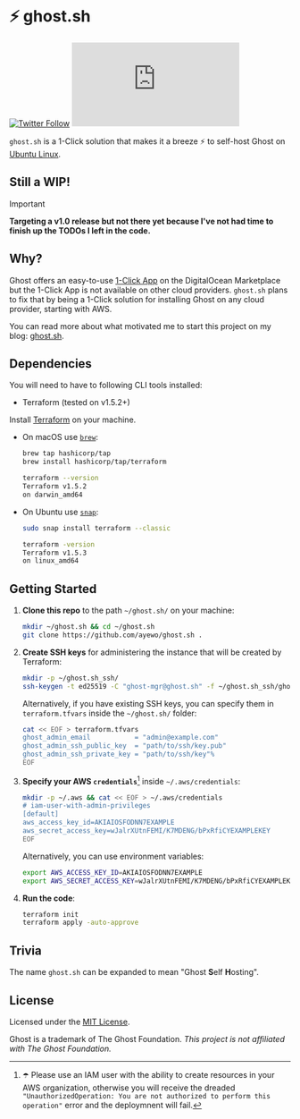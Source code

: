 # ⚡️ ghost.sh
[![Twitter Follow](https://img.shields.io/twitter/follow/ayewo_?style=social)](https://twitter.com/ayewo_)
[![GitHub Repo stars](https://img.shields.io/github/stars/ayewo/ghost.sh?style=social)](https://github.com/ayewo/ghost.sh)

`ghost.sh` is a 1-Click solution that makes it a breeze ⚡️ to self-host Ghost on [Ubuntu Linux](https://ghost.org/docs/install/ubuntu/). 

## Still a WIP!
> [!IMPORTANT]
> **Targeting a v1.0 release but not there yet because I've not had time to finish up the TODOs I left in the code.**


## Why?
Ghost offers an easy-to-use [1-Click App](https://marketplace.digitalocean.com/apps/ghost) on the DigitalOcean Marketplace but the 1-Click App is not available on other cloud providers. `ghost.sh` plans to fix that by being a 1-Click solution for installing Ghost on any cloud provider, starting with AWS. 

You can read more about what motivated me to start this project on my blog: [ghost.sh](https://ayewo.com/ghost-sh/).

## Dependencies
You will need to have to following CLI tools installed:
- Terraform (tested on v1.5.2+)

Install [Terraform](https://www.terraform.io) on your machine.

* On macOS use [`brew`](https://formulae.brew.sh/formula/terraform#default):
    
  ```bash
  brew tap hashicorp/tap
  brew install hashicorp/tap/terraform
  
  terraform --version
  Terraform v1.5.2
  on darwin_amd64
  ```
    
* On Ubuntu use [`snap`](https://snapcraft.io/terraform):
    
  ```bash
  sudo snap install terraform --classic
  
  terraform -version
  Terraform v1.5.3
  on linux_amd64
  ```



## Getting Started
1. **Clone this repo** to the path `~/ghost.sh/` on your machine:
   
    ```bash
    mkdir ~/ghost.sh && cd ~/ghost.sh
    git clone https://github.com/ayewo/ghost.sh .
    ```

2. **Create SSH keys** for administering the instance that will be created by Terraform:
   
    ```bash
    mkdir -p ~/ghost.sh_ssh/
    ssh-keygen -t ed25519 -C "ghost-mgr@ghost.sh" -f ~/ghost.sh_ssh/ghost_admin_ssh_key
    ```
    
    Alternatively, if you have existing SSH keys, you can specify them in `terraform.tfvars` inside the `~/ghost.sh/` folder:
    ```bash
    cat << EOF > terraform.tfvars
    ghost_admin_email           = "admin@example.com"
    ghost_admin_ssh_public_key  = "path/to/ssh/key.pub"
    ghost_admin_ssh_private_key = "path/to/ssh/key"%
    EOF
    ```

3. **Specify your AWS `credentials`**[^iam-note] inside `~/.aws/credentials`: 

    ```bash
    mkdir -p ~/.aws && cat << EOF > ~/.aws/credentials
    # iam-user-with-admin-privileges
    [default]
    aws_access_key_id=AKIAIOSFODNN7EXAMPLE
    aws_secret_access_key=wJalrXUtnFEMI/K7MDENG/bPxRfiCYEXAMPLEKEY
    EOF
    ```
    
    Alternatively, you can use environment variables:
    ```bash
    export AWS_ACCESS_KEY_ID=AKIAIOSFODNN7EXAMPLE
    export AWS_SECRET_ACCESS_KEY=wJalrXUtnFEMI/K7MDENG/bPxRfiCYEXAMPLEKEY
    ```

4. **Run the code**:
    ```bash
    terraform init
    terraform apply -auto-approve
    ```



## Trivia
The name `ghost.sh` can be expanded to mean "Ghost **S**elf **H**osting".


## License
Licensed under the [MIT License](LICENSE).

Ghost is a trademark of The Ghost Foundation. *This project is not affiliated with The Ghost Foundation.*

[^iam-note]: ☂️ Please use an IAM user with the ability to create resources in your AWS organization, otherwise you will receive the dreaded `"UnauthorizedOperation: You are not authorized to perform this operation"` error and the deploymnent will fail.
